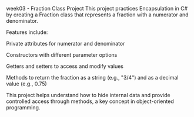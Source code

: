 week03 - Fraction Class Project
This project practices Encapsulation in C# by creating a Fraction class that represents a fraction with a numerator and denominator.

Features include:

Private attributes for numerator and denominator

Constructors with different parameter options

Getters and setters to access and modify values

Methods to return the fraction as a string (e.g., "3/4") and as a decimal value (e.g., 0.75)

This project helps understand how to hide internal data and provide controlled access through methods, a key concept in object-oriented programming.
